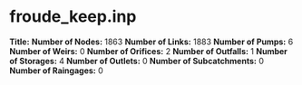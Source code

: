 # froude_keep.inp
**Title:** 
**Number of Nodes:** 1863
**Number of Links:** 1883
**Number of Pumps:** 6
**Number of Weirs:** 0
**Number of Orifices:** 2
**Number of Outfalls:** 1
**Number of Storages:** 4
**Number of Outlets:** 0
**Number of Subcatchments:** 0
**Number of Raingages:** 0

